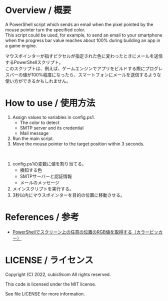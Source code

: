 # Overview / 概要

A PowerShell script which sends an email when the pixel pointed by the mouse pointer turn the specified color.  
This script could be used, for example, to send an email to your smartphone when the progress bar value reaches about 100% during building an app in a game engine.

マウスポインターが指すピクセルが指定された色に変わったときにメールを送信するPowerShellスクリプト。  
このスクリプトは、例えば、ゲームエンジンでアプリをビルドする際にプログレスバーの値が100%程度になったら、スマートフォンにメールを送信するような使い方ができるかもしれません。

# How to use / 使用方法

1. Assign values to variables in config.ps1.  
    - The color to detect
    - SMTP server and its credential
    - Mail message
1. Run the main script.  
1. Move the mouse pointer to the target position within 3 seconds.  

<br>

1. config.ps1の変数に値を割り当てる。
    - 検知する色
    - SMTPサーバーと認証情報
    - メールのメッセージ
1. メインスクリプトを実行する。
1. 3秒以内にマウスポインターを目的の位置に移動させる。

# References / 参考
- [PowerShellでスクリーン上の任意の位置のRGB値を取得する（カラーピッカー）](https://qiita.com/saggie/items/37c7f2e257d69f237585)

# LICENSE / ライセンス

Copyright (C) 2022, cubic9com All rights reserved.

This code is licensed under the MIT license.

See file LICENSE for more information.
